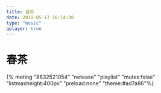 ```yaml
---
title: 音乐
date: 2019-05-17 16:14:00
type: "music"
aplayer: true
---
```

# 春茶
{% meting "8832521054" "netease" "playlist"  "mutex:false" "listmaxheight:400px" "preload:none" "theme:#ad7a86"%}